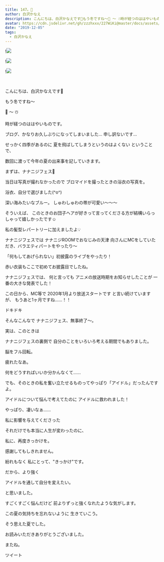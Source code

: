 ```yaml
---
title: 147。🐇
author: 白沢かなえ
description: こんにちは、白沢かなえです🌷もう冬ですね〜🍂 〜 ☃️時が経つのははやいものです。ブログ、かなりお久しぶりになってしまいました…申し訳ないで...
avatar: https://cdn.jsdelivr.net/gh/zzzhxxx/227WiKi@master/docs/assets/photo/avatar/kanae.jpg
date: "2019-12-05"
tags:
  - 白沢かなえ
---
```


!![](https://cdn.jsdelivr.net/gh/zzzhxxx/227WiKi-image@master/blog-image/kanae-2019-12-05_1.jpg)

!![](https://cdn.jsdelivr.net/gh/zzzhxxx/227WiKi-image@master/blog-image/kanae-2019-12-05_2.jpg)

!![](https://cdn.jsdelivr.net/gh/zzzhxxx/227WiKi-image@master/blog-image/kanae-2019-12-05_3.jpg)



  ﻿
﻿






こんにちは、白沢かなえです🌷









もう冬ですね〜


🍂 〜 ☃️


時が経つのははやいものです。





ブログ、かなりお久しぶりになってしまいました…
申し訳ないです…





せっかく四季があるのに
夏を飛ばしてしまうというのはよくない
ということで、



数回に渡って今年の夏の出来事を記していきます。











まずは、ナナニジフェス🎐







当日は写真が撮れなかったので
ブロマイドを撮ったときの浴衣の写真を。














浴衣、自分で選びました(^o^)



深い海みたいなブルー。
しゅわしゅわの帯が可愛い〜〜〜



そういえば、
このときのお団子ヘアが好きって言ってくださる方が結構いらっしゃって嬉しかったです☺️



私の髪型レパートリーに加えましたよ💡












ナナニジフェスでは
ナナニジROOMでおなじみの天津 向さんにMCをしていただき、バラエティパートをやったり〜


「何もしてあげられない」初披露のライブをやったり！




赤い衣装もここで初めてお披露目でしたね。







ナナニジフェスでは、
何と言っても
アニメの放送時期をお知らせしたことが
一番の大きな発表でした！



この日から、MC等で
2020年1月より放送スタートです
と言い続けていますが、
もうあと1ヶ月ですね……！！


ドキドキ








そんなこんなで
ナナニジフェス、無事終了〜。












実は、このときは

ナナニジフェスの裏側で
自分のことをいろいろ考える期間でもありました。





脳をフル回転。




疲れたなあ。













何をどうすればいいか分かんなくて……




でも、そのときの私を奮い立たせるものってやっぱり「アイドル」だったんですよ。





アイドルについて悩んで考えてたのに
アイドルに救われました！





やっぱり、凄いなぁ……














私に影響を与えてくださった


それだけでも本当に人生が変わったのに、




私に、再度きっかけを。







感謝してもしきれません。






紛れもなく
私にとって、"きっかけ"です。










だから、より強く

アイドルを通して自分を変えたい。

と思いました。











すごくすごく悩んだけど
前よりずっと強くなれたような気がします。






この夏の気持ちを忘れないように
生きていこう。







そう思えた夏でした。














お読みいただきありがとうございました。


またね。


ツイート



